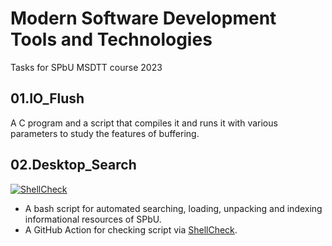 # Modern Software Development Tools and Technologies
Tasks for SPbU MSDTT course 2023

## 01.IO_Flush
A C program and a script that compiles it and runs it with various parameters to study the features of buffering.

## 02.Desktop_Search

[![ShellCheck](https://github.com/kolbacer/MSDTT/actions/workflows/shellcheck.yml/badge.svg)](https://github.com/kolbacer/MSDTT/actions/workflows/shellcheck.yml)

- A bash script for automated searching, loading, unpacking and indexing informational resources of SPbU.
- A GitHub Action for checking script via [ShellCheck](https://www.shellcheck.net/).